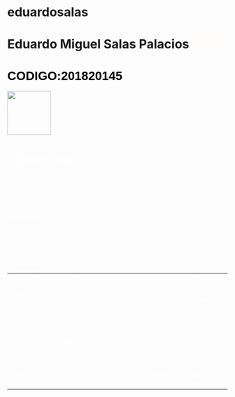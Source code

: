 # eduardosalas
<html>
<head>
<title>?Eduardo Miguel Salas Palacios!</title>
</head>
<h1 style="background-color:#fffcfc;">Eduardo Miguel Salas Palacios</h1>
<h1><font color="black" face="arial">CODIGO:201820145</font></h1>
<body style="background-image:url('https://estaticos1.larazon.es/binrepository/814x425/29c0/755d425/none/10810/UMOP/image_content_8193731_20180521195627.jpg')">
<img src="https://upload.wikimedia.org/wikipedia/commons/6/6e/Utec-logo.jpg"width="100" height="100">

<h1><font color="white" face="arial">¿Quien soy?</font></h1>
<p style="color:white;">Hola, mi nombre es Eduardo Salas Palacios tengo 18 a?os, nací el 10 de Agosto del 2000 en Lima.</p>
<p style="color:white;">me gusta mucho la música, y soy estudiante de UTEC</p>
<h3><font color="white" face="arial">HOBBIES:</font></h3>
<UL>
  <LI style="color:white;">Jugar videojuegos
  <LI style="color:white;">Escuchar musica
  <LI style="color:white;">Ver series
  <LI style="color:white;">Leer libros
  <LI style="color:white;">Películas
</UL>
<table>
<tr>
  <td><strong style="color:white;">Películas</strong></td>
  <td><strong style="color:white;">Videojuegos</strong></td>
  <td><strong style="color:white;">Series</strong></td>
  <td><strong style="color:white;">Libros</strong></td>
  <td><strong style="color:white;">Música</strong></td>
</tr>
 
<tr>
  <td style="color:white;">Nada es lo que parece</td>
  <td style="color:white;">Rainbow six siege</td>
  <td style="color:white;">Breaking Bad</td>
  <td style="color:white;">No me esperen en Abril</td>
  <td style="color:white;">Reel around the fountain</td>
</tr>
 
<tr>
  <td style="color:white;">Focus</td>
  <td style="color:white;">Fortnite</td>
  <td style="color:white;">Orange is the new black</td>
  <td style="color:white;">El libro negro de los secretos</td>
  <td style="color:white;">Lost on you</td>
</tr>
 
<tr>
  <td style="color:white;">Hitch</td>
  <td style="color:white;">FIFA 18</td>
  <td style="color:white;">The Walking Dead</td>
  <td style="color:white;">El amor en tiempos del cólera</td>
  <td style="color:white;">I don't wanna know her</td>
</tr>

